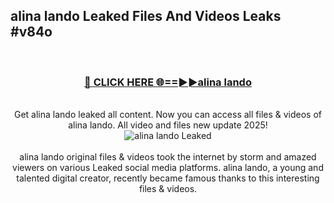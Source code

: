 ## alina lando Leaked Files And Videos Leaks #v84o
<br>
<div align="center">
<h3><a href="https://watchclip.my.id/alina lando" rel="nofollow">🔴 CLICK HERE 🌐==►►alina lando</a></h3>
<br>
Get alina lando leaked all content. Now you can access all files & videos of alina lando. All video and files new update 2025!
<br>
<a href="https://watchclip.my.id/alina lando" rel="nofollow" data-target="animated-image.originalLink"><img src="https://i.ibb.co.com/WyWwxjT/player-gif2.gif" alt="alina lando Leaked" style="max-width: 100%; display: inline-block;" data-target="animated-image.originalImage"></a>
<br><br>
alina lando original files & videos took the internet by storm and amazed viewers on various Leaked social media platforms. alina lando, a young and talented digital creator, recently became famous thanks to this interesting files & videos.
</div>
<br>